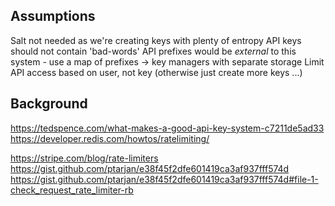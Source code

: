 ## Assumptions

Salt not needed as we're creating keys with plenty of entropy
API keys should not contain 'bad-words'
API prefixes would be _external_ to this system - use a map of prefixes -> key managers with separate storage
Limit API access based on user, not key (otherwise just create more keys ...)

## Background

https://tedspence.com/what-makes-a-good-api-key-system-c7211de5ad33
https://developer.redis.com/howtos/ratelimiting/

https://stripe.com/blog/rate-limiters
https://gist.github.com/ptarjan/e38f45f2dfe601419ca3af937fff574d
https://gist.github.com/ptarjan/e38f45f2dfe601419ca3af937fff574d#file-1-check_request_rate_limiter-rb
